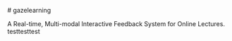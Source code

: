 ﻿﻿﻿# gazelearningA Real-time, Multi-modal Interactive Feedback System for Online Lectures.testtesttest